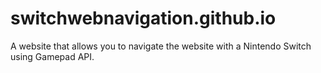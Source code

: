 # switchwebnavigation.github.io
A website that allows you to navigate the website with a Nintendo Switch using Gamepad API.
